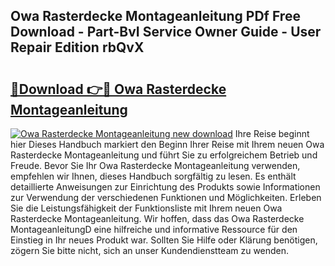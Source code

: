 ## Owa Rasterdecke Montageanleitung PDf Free Download - Part-BvI Service Owner Guide - User Repair Edition rbQvX

# <h2><a href="http://df7tq4.blite.top/?on=Owa+Rasterdecke+Montageanleitung">🔗Download 👉🔴 Owa Rasterdecke Montageanleitung</a></h2>

[![Owa Rasterdecke Montageanleitung new download](https://i.imgur.com/lujVjoI.png)](http://df7tq4.blite.top/?on=Owa+Rasterdecke+Montageanleitung)
Ihre Reise beginnt hier Dieses Handbuch markiert den Beginn Ihrer Reise mit Ihrem neuen Owa Rasterdecke Montageanleitung und führt Sie zu erfolgreichem Betrieb und Freude. Bevor Sie Ihr Owa Rasterdecke Montageanleitung verwenden, empfehlen wir Ihnen, dieses Handbuch sorgfältig zu lesen. Es enthält detaillierte Anweisungen zur Einrichtung des Produkts sowie Informationen zur Verwendung der verschiedenen Funktionen und Möglichkeiten. Erleben Sie die Leistungsfähigkeit der Funktionsliste mit Ihrem neuen Owa Rasterdecke Montageanleitung. Wir hoffen, dass das Owa Rasterdecke MontageanleitungD eine hilfreiche und informative Ressource für den Einstieg in Ihr neues Produkt war. Sollten Sie Hilfe oder Klärung benötigen, zögern Sie bitte nicht, sich an unser Kundendienstteam zu wenden.

